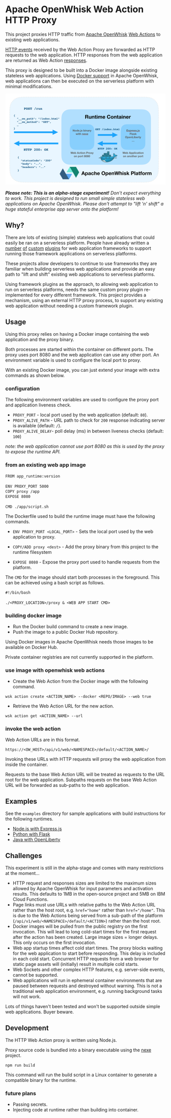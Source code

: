 # Apache OpenWhisk Web Action HTTP Proxy

This project proxies HTTP traffic from [Apache OpenWhisk](http://openwhisk.incubator.apache.org/) [Web Actions](https://github.com/apache/incubator-openwhisk/blob/master/docs/webactions.md) to existing web applications.

[HTTP events](https://github.com/apache/incubator-openwhisk/blob/master/docs/webactions.md#http-context) received by the Web Action Proxy are forwarded as HTTP requests to the web application. HTTP responses from the web application are returned as Web Action [responses](https://github.com/apache/incubator-openwhisk/blob/master/docs/webactions.md#handling-http-requests-with-actions).

This proxy is designed to be built into a Docker image alongside existing stateless web applications. Using [Docker support](https://github.com/apache/incubator-openwhisk/blob/master/docs/actions-docker.md) in Apache OpenWhisk, web applications can then be executed on the serverless platform with minimal modifications.

![Web Action Proxy](./web-action-proxy.png)

_**Please note: This is an alpha-stage experiment!** Don't expect everything to work. This project is designed to run small simple stateless web applications on Apache OpenWhisk. Please don't attempt to "lift 'n' shift" a huge stateful enterprise app server onto the platform!_

## Why?

There are lots of existing (simple) stateless web applications that could easily be ran on a serverless platform. People have already written a [number](https://github.com/IBM/expressjs-openwhisk) [of](https://github.com/claudiajs/claudia) [custom](https://github.com/logandk/serverless-wsgi) [plugins](https://github.com/Miserlou/Zappa) for web application frameworks to support running those framework applications on serverless platforms.

These projects allow developers to continue to use frameworks they are familiar when building serverless web applications and provide an easy path to "lift and shift" existing web applications to serverless platforms.

Using framework plugins as the approach, to allowing web application to run on serverless platforms, needs the same custom proxy plugin re-implemented for every different framework. This project provides a mechanism, using an external HTTP proxy process, to support any existing web application without needing a custom framework plugin.

## Usage

Using this proxy relies on having a Docker image containing the web application and the proxy binary.

Both processes are started within the container on different ports. The proxy uses port 8080 and the web application can use any other port. An environment variable is used to configure the local port to proxy.

With an existing Docker image, you can just extend your image with extra commands as shown below.

### configuration

The following environment variables are used to configure the proxy port and application liveness check.

- `PROXY_PORT` - local port used by the web application (default: `80`).
- `PROXY_ALIVE_PATH` - URL path to check for `200` response indicating server is available (default: `/`).
- `PROXY_ALIVE_DELAY`- poll delay (ms) in between liveness checks (default: `100`)

*note: the web application cannot use port 8080 as this is used by the proxy to expose the runtime API.* 

### from an existing web app image

```
FROM app_runtime:version

ENV PROXY_PORT 5000
COPY proxy /app
EXPOSE 8080

CMD ./app/script.sh
```

The Dockerfile used to build the runtime image must have the following commands.

- `ENV PROXY_PORT <LOCAL_PORT>` - Sets the local port used by the web application to proxy.

- `COPY/ADD proxy <dest>` - Add the proxy binary from this project to the runtime filesystem 
- `EXPOSE 8080` - Expose the proxy port used to handle requests from the platform.

The `CMD` for the image should start both processes in the foreground. This can be achieved using a bash script as follows.

```
#!/bin/bash

./<PROXY_LOCATION>/proxy & <WEB APP START CMD>
```

### building docker image

- Run the Docker build command to create a new image.
- Push the image to a public Docker Hub repository.

Using Docker images in Apache OpenWhisk needs those images to be available on Docker Hub.

Private container registries are not currently supported in the platform.

### use image with openwhisk web actions

- Create the Web Action from the Docker image with the following command.

```
wsk action create <ACTION_NAME> --docker <REPO/IMAGE> --web true
```

- Retrieve the Web Action URL for the new action.

```
wsk action get <ACTION_NAME> --url
```

### invoke the web action

Web Action URLs are in this format.

```
https://<OW_HOST>/api/v1/web/<NAMESPACE>/default/<ACTION_NAME>/
```

Invoking these URLs with HTTP requests will proxy the web application from inside the container.

Requests to the base Web Action URL will be treated as requests to the URL root for the web application. Subpaths requests on the base Web Action URL will be forwarded as sub-paths to the web application.

## Examples

See the `examples` directory for sample applications with build instructions for the following runtimes.

- [Node.js with Express.js](./examples/nodejs+express)
- [Python with Flask](./examples/python+flask)
- [Java with OpenLiberty](./examples/java+openliberty)

## Challenges

This experiment is still in the alpha-stage and comes with many restrictions at the moment...

- HTTP request and responses sizes are limited to the maximum sizes allowed by Apache OpenWhisk for input parameters and activation results. This defaults to 1MB in the open-source project and 5MB on IBM Cloud Functions.
- Page links must use URLs with relative paths to the Web Action URL rather than the host root, e.g. `href="home"` rather than `href="/home"`. This is due to the Web Actions being served from a sub-path of the platform  (`/api/v1/web/<NAMESPACE>/default/<ACTION>`) rather than the host root.
- Docker images will be pulled from the public registry on the first invocation. This will lead to long cold-start times for the first request after the action has been created. Large image sizes = longer delays. This only occurs on the first invocation.
- Web app startup times affect cold start times. The proxy blocks waiting for the web application to start before responding. This delay is included in each cold start. Concurrent HTTP requests from a web browser for static page assets will (initially) result in multiple cold starts.
- Web Sockets and other complex HTTP features, e.g. server-side events, cannot be supported.
- Web applications will run in ephemeral container environments that are paused between requests and destroyed without warning. This is not a traditional web application environment, e.g. running background tasks will not work. 

Lots of things haven't been tested and won't be supported outside simple web applications. Buyer beware.

## Development

The HTTP Web Action proxy is written using Node.js. 

Proxy source code is bundled into a binary executable using the [nexe](https://github.com/nexe/nexe) project.

```
npm run build
```

This command will run the build script in a Linux container to generate a compatible binary for the runtime.

### future plans

- Passing secrets.
- Injecting code at runtime rather than building into container.